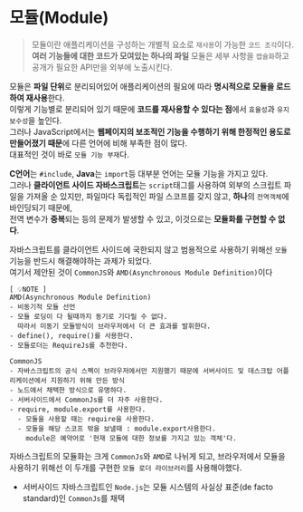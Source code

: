 # 모듈(Module)
> 모듈이란 애플리케이션을 구성하는 개별적 요소로 `재사용`이 가능한 `코드 조각`이다.
> **여러 기능들에 대한 코드가 모여있는 하나의 파일**
> 모듈은 세부 사항을 `캡슐화`하고 공개가 필요한 API만을 외부에 노출시킨다.

모듈은 **파일 단위**로 분리되어있어 애플리케이션의 필요에 따라 **명시적으로 모듈을 로드하여 재사용**한다.<br/>
이렇게 기능별로 분리되어 있기 때문에 **코드를 재사용할 수 있다는 점**에서 `효율성`과 `유지보수성`을 높인다.<br/>
그러나 JavaScript에서는 **웹페이지의 보조적인 기능을 수행하기 위해 한정적인 용도로 만들어졌기 때문**에 다른 언어에 비해 부족한 점이 많다.<br/> 대표적인 것이 바로 `모듈 기능 부재`다.

**C언어**는 `#include`, **Java**는 `import`등 대부분 언어는 모듈 기능을 가지고 있다.<br/>
그러나 **클라이언트 사이드 자바스크립트**는 `script`태그를 사용하여 외부의 스크립트 파일을 가져올 순 있지만, 
파일마다 독립적인 파일 스코프를 갖지 않고, **하나**의 `전역객체`에 바인딩되기 때문에, <br/>
전역 변수가 **중복**되는 등의 문제가 발생할 수 있고, 이것으로는 **모듈화를 구현할 수 없다**.

자바스크립트를 클라이언트 사이드에 국한되지 않고 범용적으로 사용하기 위해선 `모듈`기능을 반드시 해결해야하는 과제가 되었다.<br/>
여기서 제안된 것이 `CommonJS`와 `AMD(Asynchronous Module Definition)`이다<br/>

```
[ 💡NOTE ]
AMD(Asynchronous Module Definition)
- 비동기적 모듈 선언
- 모듈 로딩이 다 될때까지 동기로 기다릴 수 없다.
  따라서 미동기 모듈방식이 브라우저에서 더 큰 효과를 발휘한다.
- define(), require()를 사용한다.
- 모듈로더는 RequireJs를 추천한다.

CommonJS
- 자바스크립트의 공식 스펙이 브라우저에서만 지원했기 때문에 서버사이드 및 데스크탑 어플리케이션에서 지원하기 위해 만든 방식
- 노드에서 채택한 방식으로 유명하다.
- 서버사이드에서 CommonJs를 더 자주 사용한다.
- require, module.export를 사용한다.
  - 모듈을 사용할 때는 require을 사용한다.
  - 모듈을 해당 스코프 밖을 보낼때 : module.export사용한다.
    module은 예약어로 '현재 모듈에 대한 정보를 가지고 있는 객체'다.
```

자바스크립트의 모듈화는 크게 `CommonJs`와 `AMD`로 나뉘게 되고, 브라우저에서 모듈을 사용하기 위해선 이 두개를 구현한 `모듈 로더 라이브러리`를 사용해야했다.<br/>
- 서버사이드 자바스크립트인 `Node.js`는 모듈 시스템의 사실상 표준(de facto standard)인 `CommonJs`를 채택

